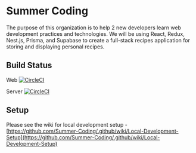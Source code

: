 # Summer Coding

The purpose of this organization is to help 2 new developers learn web development practices and technologies. We will be using React, Redux, Nest.js, Prisma, and Supabase to create a full-stack recipes application for storing and displaying personal recipes.

## Build Status

Web [![CircleCI](https://dl.circleci.com/status-badge/img/gh/Summer-Coding/recipes-web/tree/main.svg?style=svg)](https://dl.circleci.com/status-badge/redirect/gh/Summer-Coding/recipes-web/tree/main)

Server [![CircleCI](https://dl.circleci.com/status-badge/img/gh/Summer-Coding/recipes-server/tree/main.svg?style=svg)](https://dl.circleci.com/status-badge/redirect/gh/Summer-Coding/recipes-server/tree/main)

## Setup

Please see the wiki for local development setup - [https://github.com/Summer-Coding/.github/wiki/Local-Development-Setup](https://github.com/Summer-Coding/.github/wiki/Local-Development-Setup)
